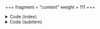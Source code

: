 +++
fragment = "content"
weight = 111
+++

<details><summary>Code (index)</summary>

```
+++
fragment = "items"
#disabled = false
date = "2017-10-04"
weight = 110
background = "secondary"

title = "Items Fragment"
subtitle= "Column based items with icons"
#title_align = "left" # Default is center, can be left, right or center
+++
```
</details>

<details>
<summary>Code (subitem)</summary>
```
+++
title = "Column 1"
weight = 10

[asset]
  icon = "fas fa-random"
  url = "#"
+++

Showcasing descriptions for column based items
```
</details>
